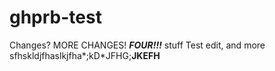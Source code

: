 ghprb-test
==========
Changes? MORE CHANGES! ***FOUR!!!*** stuff
Test edit, and more
sfhskldjfhaslkjfha*;kD*JFHG;**JKEFH**
